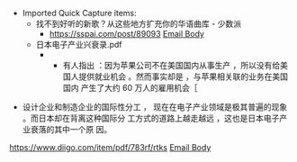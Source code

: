 - Imported Quick Capture items:
    - 找不到好听的新歌？从这些地方扩充你的华语曲库 - 少数派
        - https://sspai.com/post/89093 [Email Body](https://files.todoist.com/3iSBhbcGiIB3AIFc5edeo6yQfZdcB2uq7gTCTqpOjXZzR9vCnmVbPFGsp_jw8e2D/by/21878347/as/file.html)
    - 日本电子产业兴衰录.pdf
        - * 有人指出 ：因为苹果公司不在美国国内从事生产 ，所以没有给美 国人提供就业机会 。然而事实却是 ，与苹果相关联的业务在美国国内 产生了大约 60 万人的雇用机会［

* 设计企业和制造企业的国际性分工 ， 现在在电子产业领域是极其普遍的现象 。而日本却在背离这种国际分 工方式的道路上越走越远 ，这也是日本电子产业衰落的其中一个原 因。



https://www.diigo.com/item/pdf/783rf/rtks [Email Body](https://files.todoist.com/xKsjeyq-9spaY3B0U8du7PB1mDPjUdx8eMiudFQBST7dm_LObFVau9QiT1qeMucv/by/21878347/as/file.html)
